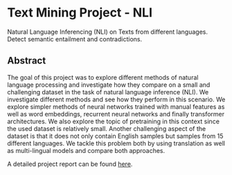 # Text Mining Project - NLI

Natural Language Inferencing (NLI) on Texts from different languages.
Detect semantic entailment and contradictions. 

## Abstract

The goal of this project was to explore different methods of natural language processing and investigate how they compare on a small and challenging dataset in the task of natural language inference (NLI). We investigate different methods and see how they perform in this scenario.  We explore simpler methods of neural networks trained with manual features as well as word embeddings, recurrent neural networks and finally transformer architectures. We also explore the topic of pretraining in this context since the used dataset is relatively small. Another challenging aspect of the dataset is that it does not only contain English samples but samples from 15 different languages. We tackle this problem both by using translation as well as multi-lingual models and compare both approaches.

A detailed project report can be found [here](report/report.pdf).